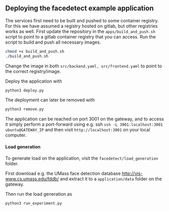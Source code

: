 ## Deploying the facedetect example application

The services first need to be built and pushed to some container registry. For this we have assumed a registry hosted on gitlab, but other registries works as well. First update the repository in the `apps/build_and_push.sh` script to point to a gitlab container registry that you can access. Run the script to build and push all necessary images.

```bash
chmod +x build_and_push.sh
./build_and_push.sh 
```

Change the image in both `src/backend.yaml, src/frontend.yaml` to point to the correct registry/image. 

Deploy the application with

```bash
python3 deploy.py
```

The deployment can later be removed with

```bash
python3 remove.py
```

The application can be reached on port 3001 on the gateway, and to access it simply perform a port-forward using e.g. ssh `ssh -L 3001:localhost:3001 ubuntu@GATEWAY_IP` and then visit `http://localhost:3001` on your local computer. 

#### Load generation

To generate load on the application, visit the `facedetect/load_generation` folder. 

First download e.g. the UMass face detection database <http://vis-www.cs.umass.edu/fddb/> and extract it to a `application/data` folder on the gateway. 

Then run the load generation as

```
python3 run_experiment.py
```

